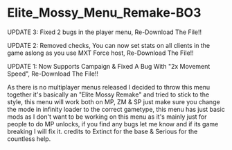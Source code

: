 # Elite_Mossy_Menu_Remake-BO3
UPDATE 3: Fixed 2 bugs in the player menu, Re-Download The File!!

UPDATE 2: Removed checks, You can now set stats on all clients in the game aslong as you use MXT Force host, Re-Download The File!!

UPDATE 1: Now Supports Campaign & Fixed A Bug With "2x Movement Speed", Re-Download The File!!

As there is no multiplayer menus released I decided to throw this menu together it's basically an "Elite Mossy Remake" and tried to stick to the style, this menu will work both on MP, ZM & SP just make sure you change the mode in infinity loader to the correct gametype, this menu has just basic mods as I don't want to be working on this menu as it's mainly just for people to do MP unlocks, if you find any bugs let me know and if its game breaking I will fix it. credits to Extinct for the base & Serious for the countless help.
